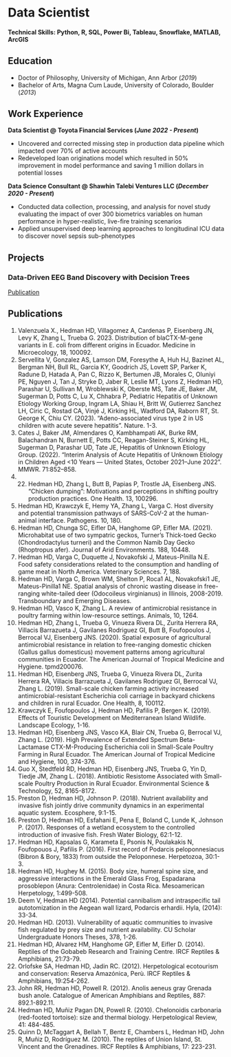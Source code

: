 # Data Scientist

#### Technical Skills: Python, R, SQL, Power Bi, Tableau, Snowflake, MATLAB, ArcGIS

## Education
- Doctor of Philosophy, University of Michigan, Ann Arbor (_2019_)								       		
- Bachelor of Arts, Magna Cum Laude, University of Colorado, Boulder (_2013_)

## Work Experience
**Data Scientist @ Toyota Financial Services (_June 2022 - Present_)**
- Uncovered and corrected missing step in production data pipeline which impacted over 70% of active accounts
- Redeveloped loan originations model which resulted in 50% improvement in model performance and saving 1 million dollars in potential losses

**Data Science Consultant @ Shawhin Talebi Ventures LLC (_December 2020 - Present_)**
- Conducted data collection, processing, and analysis for novel study evaluating the impact of over 300 biometrics variables on human performance in hyper-realistic, live-fire training scenarios
- Applied unsupervised deep learning approaches to longitudinal ICU data to discover novel sepsis sub-phenotypes

## Projects
### Data-Driven EEG Band Discovery with Decision Trees
[Publication](https://www.mdpi.com/1424-8220/22/8/3048)

## Publications
1.	Valenzuela X., Hedman HD, Villagomez A, Cardenas P, Eisenberg JN, Levy K, Zhang L, Trueba G. 2023. Distribution of blaCTX-M-gene variants in E. coli from different origins in Ecuador. Medicine in Microecology, 18, 100092.
2.	Servellita V, Gonzalez AS, Lamson DM, Foresythe A, Huh HJ, Bazinet AL, Bergman NH, Bull RL, Garcia KY, Goodrich JS, Lovett SP, Parker K, Radune D, Hatada A, Pan C, Rizzo K, Bertumen JB, Morales C, Oluniyi PE, Nguyen J, Tan J, Stryke D, Jaber R, Leslie MT, Lyons Z, Hedman HD, Parashar U, Sullivan M, Wroblewski K, Oberste MS, Tate JE, Baker JM, Sugerman D, Potts C, Lu X, Chhabra P, Pediatric Hepatitis of Unknown Etiology Working Group, Ingram LA, Shiau H, Britt W, Gutierrez Sanchez LH, Ciric C, Rostad CA, Vinjé J, Kirking HL, Wadford DA, Raborn RT, St. George K, Chiu CY. (2023). “Adeno-associated virus type 2 in US children with acute severe hepatitis”. Nature. 1-3.
3.	Cates J, Baker JM, Almendares O, Kambhampati AK, Burke RM, Balachandran N, Burnett E, Potts CC, Reagan-Steiner S, Kirking HL, Sugerman D, Parashar UD, Tate JE, Hepatitis of Unknown Etiology Group. (2022). “Interim Analysis of Acute Hepatitis of Unknown Etiology in Children Aged <10 Years — United States, October 2021–June 2022”. MMWR. 71:852–858.	
4.	22. Hedman HD, Zhang L, Butt B, Papias P, Trostle JA, Eisenberg JNS. “Chicken dumping”: Motivations and perceptions in shifting poultry production practices. One Health. 13, 100296.
5.	Hedman HD, Krawczyk E, Hemy YA, Zhang L, Varga C. Host diversity and potential transmission pathways of SARS-CoV-2 at the human-animal interface. Pathogens. 10, 180. 
6.	Hedman HD, Chunga SC, Eifler DA, Hanghome GP, Eifler MA. (2021). Microhabitat use of two sympatric geckos, Turner’s Thick-toed Gecko (Chondrodactylus turneri) and the Common Namib Day Gecko (Rhoptropus afer). Journal of Arid Environments. 188, 10448.
7.	Hedman HD, Varga C, Duquette J, Novakofski J, Mateus-Pinilla N.E. Food safety considerations related to the consumption and handling of game meat in North America. Veterinary Sciences. 7, 188.
8.	Hedman HD, Varga C, Brown WM, Shelton P, Roca1 AL, Novakofski1 JE, Mateus-Pinilla1 NE. Spatial analysis of chronic wasting disease in free-ranging white-tailed deer (Odocoileus virginianus) in Illinois, 2008-2019. Transboundary and Emerging Diseases. 
9.	Hedman HD, Vasco K, Zhang L. A review of antimicrobial resistance in poultry farming within low-resource settings. Animals, 10, 1264.
10.	Hedman HD, Zhang L, Trueba G, Vinueza Rivera DL, Zurita Herrera RA, Villacis Barrazueta J, Gavilanes Rodriguez GI, Butt B, Foufopoulos J, Berrocal VJ, Eisenberg JNS. (2020). Spatial exposure of agricultural antimicrobial resistance in relation to free-ranging domestic chicken (Gallus gallus domesticus) movement patterns among agricultural communities in Ecuador. The American Journal of Tropical Medicine and Hygiene. tpmd200076.
11.	Hedman HD, Eisenberg JNS, Trueba G, Vinueza Rivera DL, Zurita Herrera RA, Villacis Barrazueta J, Gavilanes Rodriguez GI, Berrocal VJ, Zhang L. (2019). Small-scale chicken farming activity increased antimicrobial-resistant Escherichia coli carriage in backyard chickens and children in rural Ecuador. One Health, 8, 100112.
12.	Krawczyk E, Foufopoulos J, Hedman HD, Pafilis P, Bergen K. (2019). Effects of Touristic Development on Mediterranean Island Wildlife. Landscape Ecology, 1-16.
13.	Hedman HD, Eisenberg JNS, Vasco KA, Blair CN, Trueba G, Berrocal VJ, Zhang L. (2019). High Prevalence of Extended Spectrum Beta-Lactamase CTX-M-Producing Escherichia coli in Small-Scale Poultry Farming in Rural Ecuador. The American Journal of Tropical Medicine and Hygiene, 100, 374-376.
14.	Guo X, Stedtfeld RD, Hedman HD, Eisenberg JNS, Trueba G, Yin D, Tiedje JM, Zhang L. (2018). Antibiotic Resistome Associated with Small-scale Poultry Production in Rural Ecuador. Environmental Science & Technology, 52, 8165-8172.
15.	Preston D, Hedman HD, Johnson P. (2018). Nutrient availability and invasive fish jointly drive community dynamics in an experimental aquatic system. Ecosphere, 9:1-15. 
16.	Preston D, Hedman HD, Esfahani E, Pena E, Boland C, Lunde K, Johnson P. (2017). Responses of a wetland ecosystem to the controlled introduction of invasive fish. Fresh Water Biology, 62:1-12.
17.	Hedman HD, Kapsalas G, Karameta E, Psonis N, Poulakakis N, Foufopouos J, Pafilis P. (2016). First record of Podarcis peloponnesiacus (Bibron & Bory, 1833) from outside the Peloponnese. Herpetozoa, 30:1-3.
18.	Hedman HD, Hughey M. (2015). Body size, humeral spine size, and aggressive interactions in the Emerald Glass Frog, Espadarana prosoblepon (Anura: Centrolenidae) in Costa Rica. Mesoamerican Herpetology, 1:499-508.
19.	Deem V, Hedman HD (2014). Potential cannibalism and intraspecific tail autotomization in the Aegean wall lizard, Podarcis erhardii. Hyla, (2014): 33-34.
20.	Hedman HD. (2013). Vulnerability of aquatic communities to invasive fish regulated by prey size and nutrient availability. CU Scholar Undergraduate Honors Theses, 378, 1-26.
21.	Hedman HD, Alvarez HM, Hanghome GP, Eifler M, Eifler D. (2014). Reptiles of the Gobabeb Research and Training Centre. IRCF Reptiles & Amphibians, 21:73-79.
22.	Orlofske SA, Hedman HD, Jadin RC. (2012). Herpetological ecotourism and conservation: Reserva Amazónica, Perù. IRCF Reptiles & Amphibians, 19:254-262.
23.	John RR, Hedman HD, Powell R. (2012). Anolis aeneus gray Grenada bush anole. Catalogue of American Amphibians and Reptiles, 887: 892.1-892.11.
24.	Hedman HD, Muñiz Pagan DN, Powell R. (2010). Chelonoidis carbonaria (red-footed tortoise): size and thermal biology. Herpetological Review, 41: 484-485.
25.	Quinn D, McTaggart A, Bellah T, Bentz E, Chambers L, Hedman HD, John R, Muñiz D, Rodríguez M. (2010). The reptiles of Union Island, St. Vincent and the Grenadines. IRCF Reptiles & Amphibians, 17: 223-231.
